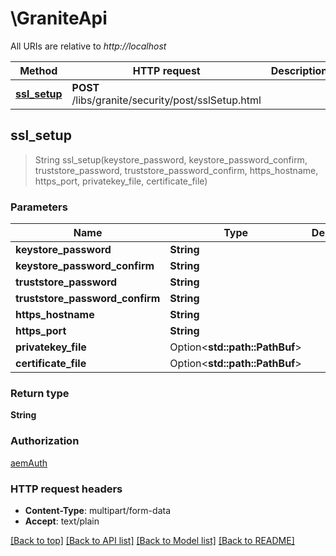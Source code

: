 # \GraniteApi

All URIs are relative to *http://localhost*

Method | HTTP request | Description
------------- | ------------- | -------------
[**ssl_setup**](GraniteApi.md#ssl_setup) | **POST** /libs/granite/security/post/sslSetup.html | 



## ssl_setup

> String ssl_setup(keystore_password, keystore_password_confirm, truststore_password, truststore_password_confirm, https_hostname, https_port, privatekey_file, certificate_file)


### Parameters


Name | Type | Description  | Required | Notes
------------- | ------------- | ------------- | ------------- | -------------
**keystore_password** | **String** |  | [required] |
**keystore_password_confirm** | **String** |  | [required] |
**truststore_password** | **String** |  | [required] |
**truststore_password_confirm** | **String** |  | [required] |
**https_hostname** | **String** |  | [required] |
**https_port** | **String** |  | [required] |
**privatekey_file** | Option<**std::path::PathBuf**> |  |  |
**certificate_file** | Option<**std::path::PathBuf**> |  |  |

### Return type

**String**

### Authorization

[aemAuth](../README.md#aemAuth)

### HTTP request headers

- **Content-Type**: multipart/form-data
- **Accept**: text/plain

[[Back to top]](#) [[Back to API list]](../README.md#documentation-for-api-endpoints) [[Back to Model list]](../README.md#documentation-for-models) [[Back to README]](../README.md)

